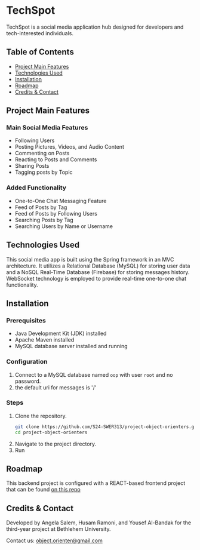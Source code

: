 # TechSpot

TechSpot is a social media application hub designed for developers and tech-interested individuals.

## Table of Contents

- [Project Main Features](#project-main-features)
- [Technologies Used](#technologies-used)
- [Installation](#installation)
- [Roadmap](#roadmap)
- [Credits & Contact](#credits--contact)

## Project Main Features

### Main Social Media Features
- Following Users
- Posting Pictures, Videos, and Audio Content
- Commenting on Posts
- Reacting to Posts and Comments
- Sharing Posts
- Tagging posts by Topic

### Added Functionality
- One-to-One Chat Messaging Feature
- Feed of Posts by Tag
- Feed of Posts by Following Users 
- Searching Posts by Tag
- Searching Users by Name or Username

## Technologies Used

This social media app is built using the Spring framework in an MVC architecture. It utilizes a Relational Database (MySQL) for storing user data and a NoSQL Real-Time Database (Firebase) for storing messages history. WebSocket technology is employed to provide real-time one-to-one chat functionality.

## Installation

### Prerequisites
- Java Development Kit (JDK) installed
- Apache Maven installed
- MySQL database server installed and running

### Configuration

1. Connect to a MySQL database named `oop` with user `root` and no password.
2. the default uri for messages is '/'



### Steps
1. Clone the repository.
    ```bash
    git clone https://github.com/S24-SWER313/project-object-orienters.git
    cd project-object-orienters
    ```
2. Navigate to the project directory.
3. Run

## Roadmap

This backend project is configured with a REACT-based frontend project that can be found [on this repo](https://github.com/SilverBullet70/Tech-Spot-Frontend.git)

## Credits & Contact

Developed by Angela Salem, Husam Ramoni, and Yousef Al-Bandak for the third-year project at Bethlehem University.

Contact us: object.orienter@gmail.com

